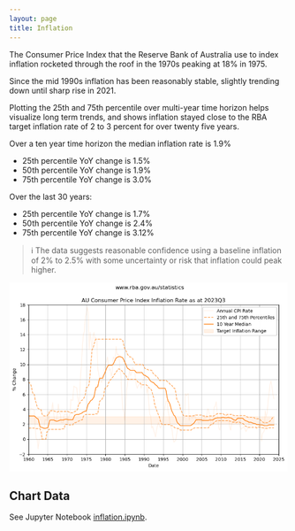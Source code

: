 ```yaml
---
layout: page
title: Inflation
---
```

The Consumer Price Index that the Reserve Bank of Australia use to index inflation rocketed through the roof in the 1970s peaking at 18% in 1975. 

Since the mid 1990s inflation has been reasonably stable, slightly trending down until sharp rise in 2021.

Plotting the 25th and 75th percentile over multi-year time horizon helps visualize long term trends, and shows inflation stayed close to the RBA target inflation rate of 2 to 3 percent for over twenty five years.

Over a ten year time horizon the median inflation rate is 1.9%

- 25th percentile YoY change is 1.5%
- 50th percentile YoY change is 1.9%
- 75th percentile YoY change is 3.0%

Over the last 30 years:

- 25th percentile YoY change is 1.7%
- 50th percentile YoY change is 2.4%
- 75th percentile YoY change is 3.12%

> ℹ The data suggests reasonable confidence using a baseline inflation of 2% to 2.5% with some uncertainty or risk that inflation could peak higher.

![Inflation](images/inflation.png)

## Chart Data

See Jupyter Notebook [inflation.ipynb](https://github.com/mikejonestechno/investment-analytics/blob/main/notebooks/inflation.ipynb).
